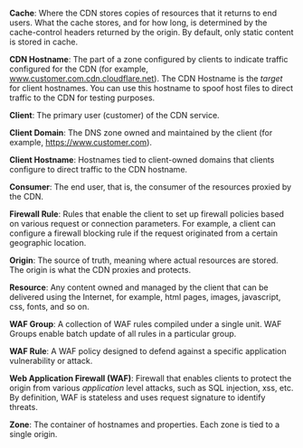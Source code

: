 **Cache**: Where the CDN stores copies of resources that it returns to end users. What the cache stores, and for how long, is determined by the cache-control headers returned by the origin. By default, only static content is stored in cache.

**CDN Hostname**: The part of a zone configured by clients to indicate traffic configured for the CDN (for example, www.customer.com.cdn.cloudflare.net). The CDN Hostname is the _target_ for client hostnames. You can use this hostname to spoof host files to direct traffic to the CDN for testing purposes.

**Client**: The primary user (customer) of the CDN service.

**Client Domain**: The DNS zone owned and maintained by the client (for example, https://www.customer.com).

**Client Hostname**: Hostnames tied to client-owned domains that clients configure to direct traffic to the CDN hostname.

**Consumer**: The end user, that is, the consumer of the resources proxied by the CDN.

**Firewall Rule**: Rules that enable the client to set up firewall policies based on various request or connection parameters. For example, a client can configure a firewall blocking rule if the request originated from a certain geographic location.

**Origin**: The source of truth, meaning where actual resources are stored. The origin is what the CDN proxies and protects.

**Resource**: Any content owned and managed by the client that can be delivered using the Internet, for example, html pages, images, javascript, css, fonts, and so on.

**WAF Group**: A collection of WAF rules compiled under a single unit. WAF Groups enable batch update of all rules in a particular group.

**WAF Rule**: A WAF policy designed to defend against a specific application vulnerability or attack.

**Web Application Firewall (WAF)**: Firewall that enables clients to protect the origin from various _application_ level attacks, such as SQL injection, xss, etc. By definition, WAF is stateless and uses request signature to identify threats.

**Zone**: The container of hostnames and properties. Each zone is tied to a single origin.